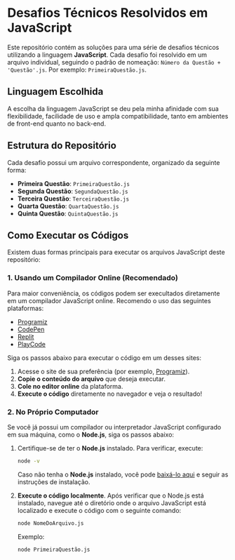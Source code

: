# Desafios Técnicos Resolvidos em JavaScript

Este repositório contém as soluções para uma série de desafios técnicos utilizando a linguagem **JavaScript**. Cada desafio foi resolvido em um arquivo individual, seguindo o padrão de nomeação: `Número da Questão + 'Questão'.js`. Por exemplo: `PrimeiraQuestão.js`.

## Linguagem Escolhida

A escolha da linguagem JavaScript se deu pela minha afinidade com sua flexibilidade, facilidade de uso e ampla compatibilidade, tanto em ambientes de front-end quanto no back-end.

## Estrutura do Repositório

Cada desafio possui um arquivo correspondente, organizado da seguinte forma:

- **Primeira Questão**: `PrimeiraQuestão.js`
- **Segunda Questão**: `SegundaQuestão.js`
- **Terceira Questão**: `TerceiraQuestão.js`
- **Quarta Questão**: `QuartaQuestão.js`
- **Quinta Questão**: `QuintaQuestão.js`

## Como Executar os Códigos

Existem duas formas principais para executar os arquivos JavaScript deste repositório:

### 1. Usando um Compilador Online (Recomendado)

Para maior conveniência, os códigos podem ser execultados diretamente em um compilador JavaScript online. Recomendo o uso das seguintes plataformas:

- [Programiz](https://www.programiz.com/javascript/online-compiler/)
- [CodePen](https://codepen.io/)
- [Replit](https://replit.com/)
- [PlayCode](https://playcode.io/)

Siga os passos abaixo para executar o código em um desses sites:

1. Acesse o site de sua preferência (por exemplo, [Programiz](https://www.programiz.com/javascript/online-compiler/)).
2. **Copie o conteúdo do arquivo** que deseja executar.
3. **Cole no editor online** da plataforma.
4. **Execute o código** diretamente no navegador e veja o resultado!
   
### 2. No Próprio Computador
Se você já possui um compilador ou interpretador JavaScript configurado em sua máquina, como o **Node.js**, siga os passos abaixo:

1. Certifique-se de ter o **Node.js** instalado. Para verificar, execute:
   ```bash
   node -v
   ```
   Caso não tenha o **Node.js** instalado, você pode [baixá-lo aqui](https://nodejs.org) e seguir as instruções de instalação.

2. **Execute o código localmente**. Após verificar que o Node.js está instalado, navegue até o diretório onde o arquivo JavaScript está localizado e execute o código com o seguinte comando:
   ```bash
   node NomeDoArquivo.js
   ```
   Exemplo:
   ```bash
   node PrimeiraQuestão.js
   ```
